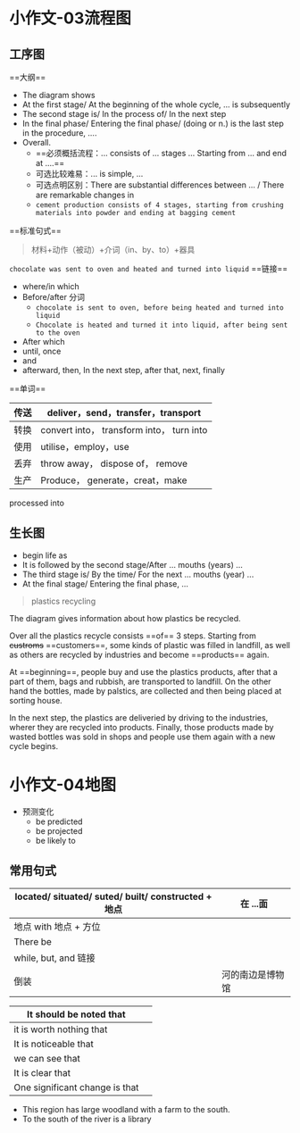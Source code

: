 # 小作文-03流程图

## 工序图

==大纲==
- The diagram shows
- At the first stage/ At the beginning of the whole cycle, ... is subsequently
- The second stage is/ In the process of/ In the next step
- In the final phase/ Entering the final phase/ (doing or n.) is the last step in the procedure, ....
- Overall. 
	- ==必须概括流程：... consists of ... stages ... Starting from ... and end at ....==
	- 可选比较难易：... is simple, ...
	- 可选点明区别：There are substantial differences between ... / There are remarkable changes in
	- `cement production consists of 4 stages, starting from crushing materials into powder and ending at bagging cement`

==标准句式==
> 材料+动作（被动）+介词（in、by、to）+器具

`chocolate was sent to oven and heated and turned into liquid`
==链接==
- where/in which
- Before/after 分词
	- `chocolate is sent to oven, before being heated and turned into liquid`
	- `Chocolate is heated and turned it into liquid, after being sent to the oven`
- After which
- until, once
- and
- afterward, then, In the next step, after that, next, finally

==单词==

| 传送 | deliver，send，transfer，transport        |
| ---- | ----------------------------------------- |
| 转换 | convert into， transform into， turn into |
| 使用 | utilise，employ，use                      |
| 丢弃 | throw away， dispose of， remove          |
| 生产 | Produce， generate，creat，make           | 

processed into

## 生长图
- begin life as
- It is followed by the second stage/After ... mouths (years) ...
- The third stage is/ By the time/ For the next ... mouths (year) ...
- At the final stage/ Entering the final phase, ...

> plastics recycling

The diagram gives information about how plastics be recycled.

Over all the plastics recycle consists ==of== 3 steps. Starting from ~~custroms~~ ==customers==, some kinds of plastic was filled in landfill, as well as others are recycled by industries and become  ==products== again.

At ==beginning==, people buy and use the plastics products, after that a part of them, bags and rubbish, are transported to landfill.  On the other hand the bottles, made by palstics, are collected and then being placed at sorting house.

In the next step, the plastics are deliveried by driving to the industries, wherer they are recycled into products. Finally, those products made by wasted bottles was sold in shops and people use them again with a new cycle begins.


# 小作文-04地图
- 预测变化
	- be predicted
	- be projected
	- be likely to

## 常用句式
| located/ situated/ suted/ built/ constructed + 地点 | 在 ...面         |
| --------------------------------------------------- | ---------------- |
| 地点 with 地点 + 方位                               |                  |
| There be                                            |                  |
| while, but, and 链接                                |                  |
| 倒装                                                | 河的南边是博物馆 |

| It should be noted that        |     |
| ------------------------------ | --- |
| it is worth nothing that       |     |
| It is noticeable that          |     |
| we can see that                |     |
| It is clear that               |     |
| One significant change is that |     |

- This region has large woodland with a farm to the south.
- To the south of the river is a library

